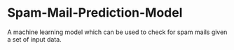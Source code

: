 # Spam-Mail-Prediction-Model
A machine learning model which can be used to check for spam mails given a set of input data.
